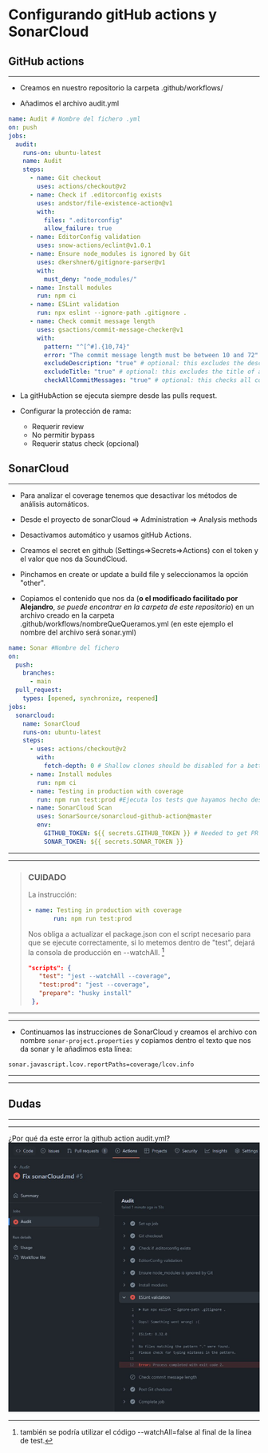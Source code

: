 # Configurando gitHub actions y SonarCloud

## GitHub actions

---

- Creamos en nuestro repositorio la carpeta .github/workflows/

- Añadimos el archivo audit.yml

```yml
name: Audit # Nombre del fichero .yml
on: push
jobs:
  audit:
    runs-on: ubuntu-latest
    name: Audit
    steps:
      - name: Git checkout
        uses: actions/checkout@v2
      - name: Check if .editorconfig exists
        uses: andstor/file-existence-action@v1
        with:
          files: ".editorconfig"
          allow_failure: true
      - name: EditorConfig validation
        uses: snow-actions/eclint@v1.0.1
      - name: Ensure node_modules is ignored by Git
        uses: dkershner6/gitignore-parser@v1
        with:
          must_deny: "node_modules/"
      - name: Install modules
        run: npm ci
      - name: ESLint validation
        run: npx eslint --ignore-path .gitignore .
      - name: Check commit message length
        uses: gsactions/commit-message-checker@v1
        with:
          pattern: "^[^#].{10,74}"
          error: "The commit message length must be between 10 and 72"
          excludeDescription: "true" # optional: this excludes the description body of a pull request
          excludeTitle: "true" # optional: this excludes the title of a pull request
          checkAllCommitMessages: "true" # optional: this checks all commits associated with a pull request
```

- La gitHubAction se ejecuta siempre desde las pulls request.

- Configurar la protección de rama:

  - Requerir review
  - No permitir bypass
  - Requerir status check (opcional)

## SonarCloud

---

- Para analizar el coverage tenemos que desactivar los métodos de análisis automáticos.

- Desde el proyecto de sonarCloud => Administration => Analysis methods

- Desactivamos automático y usamos gitHub Actions.

- Creamos el secret en github (Settings=>Secrets=>Actions) con el token y el valor que nos da SoundCloud.

- Pinchamos en create or update a build file y seleccionamos la opción "other".

- Copiamos el contenido que nos da (**o el modificado facilitado por Alejandro**, _se puede encontrar en la carpeta de este repositorio_) en un archivo creado en la carpeta .github/workflows/nombreQueQueramos.yml (en este ejemplo el nombre del archivo será sonar.yml)

```yml
name: Sonar #Nombre del fichero
on:
  push:
    branches:
      - main
  pull_request:
    types: [opened, synchronize, reopened]
jobs:
  sonarcloud:
    name: SonarCloud
    runs-on: ubuntu-latest
    steps:
      - uses: actions/checkout@v2
        with:
          fetch-depth: 0 # Shallow clones should be disabled for a better relevancy of analysis
      - name: Install modules
        run: npm ci
      - name: Testing in production with coverage
        run: npm run test:prod #Ejecuta los tests que hayamos hecho desde el servidor.
      - name: SonarCloud Scan
        uses: SonarSource/sonarcloud-github-action@master
        env:
          GITHUB_TOKEN: ${{ secrets.GITHUB_TOKEN }} # Needed to get PR information, if any
          SONAR_TOKEN: ${{ secrets.SONAR_TOKEN }}
```

---

---

> ### **CUIDADO**
>
> La instrucción:
>
> ```yml
> - name: Testing in production with coverage
>        run: npm run test:prod
> ```
>
> Nos obliga a actualizar el package.json con el script necesario para que se ejecute correctamente, si lo metemos dentro de "test", dejará la consola de producción en --watchAll. [^1]
>
> ```json
> "scripts": {
>    "test": "jest --watchAll --coverage",
>    "test:prod": "jest --coverage",
>    "prepare": "husky install"
>  },
> ```

---

---

- Continuamos las instrucciones de SonarCloud y creamos el archivo con nombre `sonar-project.properties` y copiamos dentro el texto que nos da sonar y le añadimos esta línea:

```properties
sonar.javascript.lcov.reportPaths=coverage/lcov.info
```

---

---

## Dudas

---

---

¿Por qué da este error la github action audit.yml?
![Duda error github action](./images/Duda-githubAction.jpg)

[^1]: también se podría utilizar el código --watchAll=false al final de la línea de test.
